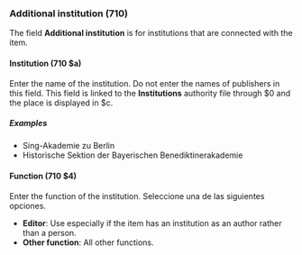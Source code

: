 ### Additional institution (710)

The field **Additional institution** is for institutions that are connected with the item.

#### Institution (710 $a)

Enter the name of the institution. Do not enter the names of publishers in this field. This field is linked to the **Institutions** authority file through $0 and the place is displayed in $c.

##### Examples

- Sing-Akademie zu Berlin
- Historische Sektion der Bayerischen Benediktinerakademie

#### Function (710 $4)

Enter the function of the institution. Seleccione una de las siguientes opciones.

- **Editor**: Use especially if the item has an institution as an author rather than a person.
- **Other function**: All other functions.
